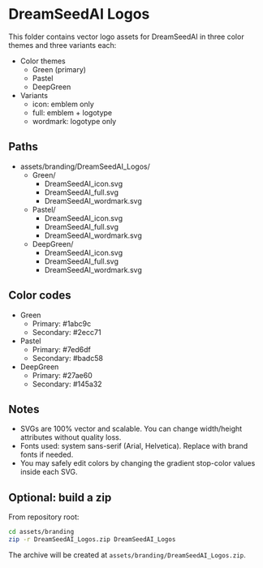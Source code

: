 # DreamSeedAI Logos

This folder contains vector logo assets for DreamSeedAI in three color themes and three variants each:

- Color themes
  - Green (primary)
  - Pastel
  - DeepGreen
- Variants
  - icon: emblem only
  - full: emblem + logotype
  - wordmark: logotype only

## Paths

- assets/branding/DreamSeedAI_Logos/
  - Green/
    - DreamSeedAI_icon.svg
    - DreamSeedAI_full.svg
    - DreamSeedAI_wordmark.svg
  - Pastel/
    - DreamSeedAI_icon.svg
    - DreamSeedAI_full.svg
    - DreamSeedAI_wordmark.svg
  - DeepGreen/
    - DreamSeedAI_icon.svg
    - DreamSeedAI_full.svg
    - DreamSeedAI_wordmark.svg

## Color codes

- Green
  - Primary: #1abc9c
  - Secondary: #2ecc71
- Pastel
  - Primary: #7ed6df
  - Secondary: #badc58
- DeepGreen
  - Primary: #27ae60
  - Secondary: #145a32

## Notes

- SVGs are 100% vector and scalable. You can change width/height attributes without quality loss.
- Fonts used: system sans-serif (Arial, Helvetica). Replace with brand fonts if needed.
- You may safely edit colors by changing the gradient stop-color values inside each SVG.

## Optional: build a zip

From repository root:

```bash
cd assets/branding
zip -r DreamSeedAI_Logos.zip DreamSeedAI_Logos
```

The archive will be created at `assets/branding/DreamSeedAI_Logos.zip`.